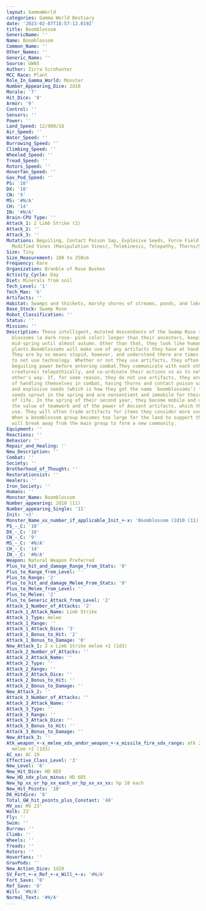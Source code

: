 ```yaml
---
layout: GammaWorld
categories: Gamma World Bestiary
date: '2023-02-07T18:57:12.019Z'
title: Boomblossom
GenericName: ''
Name: Boomblossom
Common_Name: ''
Other_Names: ''
Generic_Name: ''
Source: GW05
Author: Zirra Scrohunter
MCC Race: Plant
Role_In_Gamma_World: Monster
Number_Appearing_Dice: 2d10
Morale: '7'
Hit_Dice: '8'
Armor: '9'
Control: ''
Sensors: ''
Power: ''
Land_Speed: 12/900/18
Air_Speed: ''
Water_Speed: ''
Burrowing_Speed: ''
Climbing_Speed: ''
Wheeled_Speed: ''
Tread_Speed: ''
Rotors_Speed: ''
Hoverfan_Speed: ''
Gav_Pod_Speed: ''
PS: '10'
DX: '10'
CN: '9'
MS: '#N/A'
CH: '14'
IN: '#N/A'
Brain-CPU Type: ''
Attack_1: 2 Limb Strike (2)
Attack_2: ''
Attack_3: ''
Mutations: Beguiling, Contact Poison Sap, Explosive Seeds, Force Field, Generation,
  Modified Vines (Manipulation Vines), Telekinesis, Telepathy, Thorns/Spikes (Thorns)
Size: Tiny
Size_Measurement: 180 to 250cm
Frequency: Rare
Organization: Branble of Rose Bushes
Activity_Cycle: Day
Diet: Minerals from soil
Tech_Level: '1'
Tech_Max: '6'
Artifacts: ''
Habitat: Swamps and thickets, marshy shores of streams, ponds, and lakes
Base_Stock: Swamp Rose
Robot_Classification: ''
Status: ''
Mission: ''
Description: These intelligent, mutated descendants of the Swamp Rose retain their
  blossoms (a dark rose- pink color) longer than their ancestors, keeping them from
  mid-spring until almost autumn. Other than that, they look like humanoid shaped
  plants.Boomblossoms will make use of any artifacts they have at hand in combat.
  They are by no means stupid, however, and understand there are times when it's better
  to not use technology. Whether or not they use artifacts, they often will use their
  beguiling power before entering combat.They communicate with each other (and other
  creatures) telepathically, and co-ordinate their actions so as to not get in each
  other's way. If, for some reason, they do not use artifacts, they are quite capable
  of handling themselves in combat, having thorns and contact poison sap in melee,
  and explosive seeds (which is how they got the name `boomblossoms') for ranged combat.Boomblossom
  seeds sprout in the spring and are nonsentient and immobile for their first year
  of life. In the spring of their second year, they become mobile and quickly learn
  the value of teamwork and of the power of Ancient artifacts, which they readily
  use. They will often trade artifacts for items they consider more useful to them.
  When a boomblossom group becomes too large for the land to support them, a group
  will break away from the main group to form a new community.
Equipment: ''
Reactions: ''
Behavior: ''
Repair_and_Healing: ''
New_Description: ''
Combat: ''
Society: ''
Brotherhood_of_Thought: ''
Restorationsist: ''
Healers: ''
Iron_Society: ''
Humans: ''
Monster_Name: Boomblossom
Number_appearing: 2d10 (11)
Number_appearing_Single: '11'
Init: '+3'
Monster_Name_xx_number_if_applicable_Init_+-x: 'Boomblossom (2d10 (11)): Init +3'
PS_-_C: '10'
DX_-_C: '10'
CN_-_C: '9'
MS_-_C: '#N/A'
CH_-_C: '14'
IN_-_C: '#N/A'
Weapon: Natural Weapon Preferred
Plus_to_hit_and_damage_Range_from_Stats: '0'
Plus_to_Range_from_Level: ''
Plus_to_Range: '2'
Plus_to_hit_and_damage_Melee_From_Stats: '0'
Plus_to_Melee_from_Level: ''
Plus_to_Melee: '2'
Plus_to_Generic_Attack_from_Level: '2'
Attack_1_Number_of_Attacks: '2'
Attack_1_Attack_Name: Limb Strike
Attack_1_Type: melee
Attack_1_Range: ''
Attack_1_Attack_Dice: '3'
Attack_1_Bonus_to_Hit: '2'
Attack_1_Bonus_to_Damage: '0'
New_Attack_1: 2 x Limb Strike melee +2 (1d3)
Attack_2_Number_of_Attacks: ''
Attack_2_Attack_Name: ''
Attack_2_Type: ''
Attack_2_Range: ''
Attack_2_Attack_Dice: ''
Attack_2_Bonus_to_Hit: ''
Attack_2_Bonus_to_Damage: ''
New_Attack_2: ''
Attack_3_Number_of_Attacks: ''
Attack_3_Attack_Name: ''
Attack_3_Type: ''
Attack_3_Range: ''
Attack_3_Attack_Dice: ''
Attack_3_Bonus_to_Hit: ''
Attack_3_Bonus_to_Damage: ''
New_Attack_3: ''
Atk_weapon_+-x_melee_xdx_andor_weapon_+-x_missile_fire_xdx_range: atk 2 x limb strike
  melee +2 (1d3)
AC_xx: AC 19
Effective_Class_Level: '3'
New_Level: '6'
New_Hit_Dice: HD 6D5
New_HD_xdx_plus_minus: HD 6D5
New_hp_xx_or_hp_xx_each_or_hp_xx_xx_xx: hp 18 each
New_Hit_Points: '18'
D6_Hitdice: '8'
Total_GW_hit_points_plus_Constant: '48'
MV_xx: MV 23'
Walk: 23'
Fly: ''
Swim: ''
Burrow: ''
Climb: ''
Wheels: ''
Treads: ''
Rotors: ''
Hoverfans: ''
GravPods: ''
New_Action_Dice: 1d20
SV_Fort_+-x_Ref_+-x_Will_+-x: '#N/A'
Fort_Save: '0'
Ref_Save: '0'
Will: '#N/A'
Normal_Text: '#N/A'
...
```


